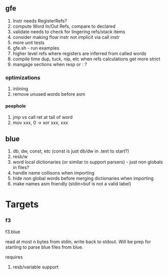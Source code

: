 ## gfe

1. Instr needs RegisterRefs?
1. compute Word In/Out Refs, compare to declared
1. validate needs to check for lingering refs/stack items
1. consider making flow instr not implicit via call instr
1. more unit tests
1. gfe.sh - run examples
1. higher level refs where registers are inferred from called words
1. compile time dup, tuck, nip, etc when refs calculations get more strict
1. mangage sections when resp or : ?

### optimizations

1. inlining
1. remove unused words before asm

#### peephole

1. jmp vs call ret at tail of word
1. mov xxx, 0 -> xor xxx, xxx

## blue

1. db, dw, const, etc (const is just db/dw in .text to start?)
1. resb/w
1. word local dictionaries (or similar to support parsers) - just non globals in files?
1. handle name collisons when importing
1. hide non global words before merging dictionaries when importing
1. make names asm friendly (stdin>buf is not a valid label)

# Targets

### f3

f3.blue

read at most n bytes from stdin, write back to stdout. Will be prep for starting 
to parse blue files from blue.

requires

1. resb/variable support
